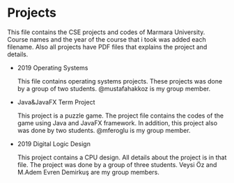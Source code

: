 # Projects

  This file contains the CSE projects and codes of Marmara University. Course names and the year of the course that i took was added each filename. Also all projects have PDF files that explains the project and details.

* 2019 Operating Systems

  This file contains operating systems projects. These projects was done by a group of two students. @mustafahakkoz is my group member.
  
* Java&JavaFX Term Project

  This project is a puzzle game. The project file contains the codes of the game using Java and JavaFX framework. In addition, this project also was done by two students. @mferoglu is my group member.

* 2019 Digital Logic Design

  This project contains a CPU design. All details about the project is in that file. The project was done by a group of three students.
  Veysi Öz and M.Adem Evren Demirkuş are my group members.


